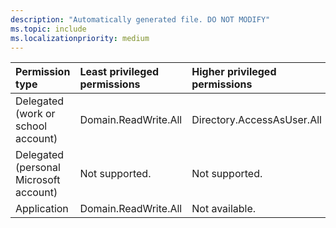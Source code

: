 ```yaml
---
description: "Automatically generated file. DO NOT MODIFY"
ms.topic: include
ms.localizationpriority: medium
---
```


|Permission type|Least privileged permissions|Higher privileged permissions|
|:---|:---|:---|
|Delegated (work or school account)|Domain.ReadWrite.All|Directory.AccessAsUser.All|
|Delegated (personal Microsoft account)|Not supported.|Not supported.|
|Application|Domain.ReadWrite.All|Not available.|

